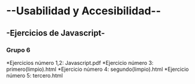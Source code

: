 #			--Usabilidad y Accesibilidad--

##			-Ejercicios de Javascript-

### Grupo 6

*Ejercicios número 1,2: Javascript.pdf
*Ejercicio número 3: primero(limpio).html
*Ejercicio número 4: segundo(limpio).html
*Ejercicio número 5: tercero.html

